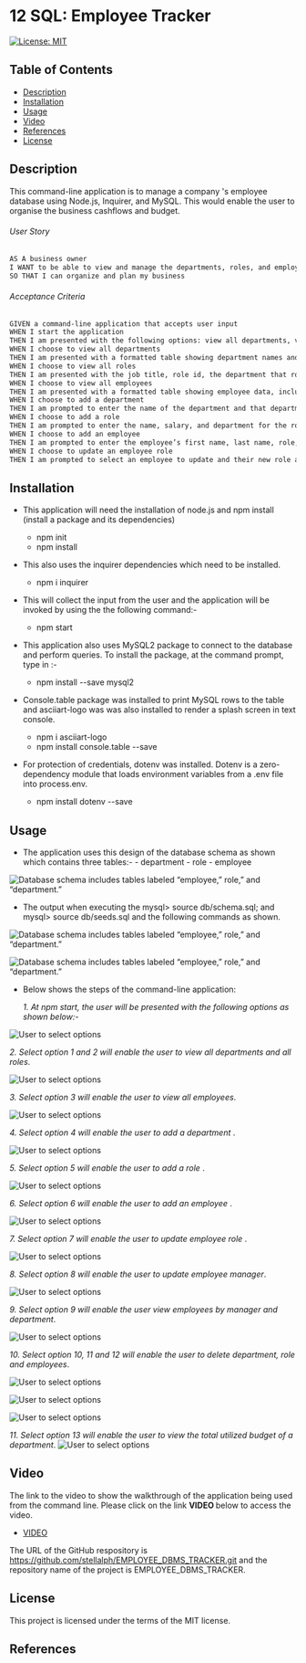 # 12 SQL: Employee Tracker

[![License: MIT](https://img.shields.io/badge/License-MIT-yellow.svg)](https://opensource.org/licenses/MIT)


## Table of Contents
* [Description](#description)
* [Installation](#installation)
* [Usage](#usage)
* [Video](#video)
* [References](#references)
* [License](#license)

## Description

This command-line application is to manage a company 's employee database using Node.js, Inquirer, and MySQL.  This would enable the user to organise the business cashflows and budget.

###### User Story
```md
AS A business owner
I WANT to be able to view and manage the departments, roles, and employees in my company
SO THAT I can organize and plan my business
```
###### Acceptance Criteria

```md
GIVEN a command-line application that accepts user input
WHEN I start the application
THEN I am presented with the following options: view all departments, view all roles, view all employees, add a department, add a role, add an employee, and update an employee role
WHEN I choose to view all departments
THEN I am presented with a formatted table showing department names and department ids
WHEN I choose to view all roles
THEN I am presented with the job title, role id, the department that role belongs to, and the salary for that role
WHEN I choose to view all employees
THEN I am presented with a formatted table showing employee data, including employee ids, first names, last names, job titles, departments, salaries, and managers that the employees report to
WHEN I choose to add a department
THEN I am prompted to enter the name of the department and that department is added to the database
WHEN I choose to add a role
THEN I am prompted to enter the name, salary, and department for the role and that role is added to the database
WHEN I choose to add an employee
THEN I am prompted to enter the employee’s first name, last name, role, and manager, and that employee is added to the database
WHEN I choose to update an employee role
THEN I am prompted to select an employee to update and their new role and this information is updated in the database 
```
## Installation

  * This application will need the installation of node.js and npm install (install a package and 
    its dependencies)

       - npm init
       - npm install

  * This also uses the inquirer dependencies which need to be installed. 

       - npm i inquirer

  * This will collect the input from the user and the application will be invoked by using the
    the following command:-

      - npm start

  * This application also uses MySQL2 package to connect to the database and perform queries. To 
    install the package, at the command prompt, type in :-

      - npm install --save mysql2

  * Console.table package was installed to print MySQL rows to the table and asciiart-logo was 
    was also installed to render a splash screen in text console.

      - npm i asciiart-logo
      - npm install console.table --save

  * For protection of credentials, dotenv was installed.  Dotenv is a zero-dependency module that
    loads environment variables from a .env file into process.env. 


      - npm install dotenv --save
   
    
## Usage

* The application uses this design of the database schema as shown which contains three tables:-
       - department
       - role
       - employee

![Database schema includes tables labeled “employee,” role,” and “department.”](./assets/img13.png)

* The output when executing the mysql> source db/schema.sql; and mysql> source db/seeds.sql and the 
  following commands as shown.

![Database schema includes tables labeled “employee,” role,” and “department.”](./assets/img01.png)


 ![Database schema includes tables labeled “employee,” role,” and “department.”](./assets/img02.png) 

 * Below shows the steps of the command-line application:

   <em>1. At npm start, the user will be presented with the following options as shown below:-</em>

  ![User to select options](./assets/img03.png) 

  <em>2. Select option 1 and 2 will enable the user to view all departments and all roles</em>.

  ![User to select options](./assets/img04.png) 

  <em>3. Select option 3 will enable the user to view all employees</em>.
 
  ![User to select options](./assets/img05.png) 

  <em>4. Select option 4 will enable the user to add a department </em>.

  ![User to select options](./assets/img06.png) 

  <em>5. Select option 5 will enable the user to add a role </em>.

  ![User to select options](./assets/img07.png) 

  <em>6. Select option 6 will enable the user to add an employee </em>.

  ![User to select options](./assets/img08.png) 

  <em>7. Select option 7 will enable the user to update employee role </em>.

  ![User to select options](./assets/img15.png) 

  <em>8. Select option 8 will enable the user to update employee manager</em>.

  ![User to select options](./assets/img16.png) 

  <em>9. Select option 9 will enable the user view employees by manager and department</em>.

  ![User to select options](./assets/img14.png) 

   <em>10. Select option 10, 11 and 12 will enable the user to delete department, role and employees</em>.

  ![User to select options](./assets/img09.png)

  ![User to select options](./assets/img10.png)

  ![User to select options](./assets/img11.png)

  <em>11. Select option 13 will enable the user to view the total utilized budget of a department</em>.
  ![User to select options](./assets/img12.png)

        

## Video

The link to the video to show the walkthrough of the application being used from the command line.
Please click on the link <strong> VIDEO </strong> below to access the video.

 * [VIDEO](https://drive.google.com/file/d/1G1eQdf6OhjKUZF3yHGe9jfU5-wD1NFjx/view)


The URL of the GitHub respository is https://github.com/stellalph/EMPLOYEE_DBMS_TRACKER.git and the repository name of the project is EMPLOYEE_DBMS_TRACKER.


## License
  
This project is licensed under the terms of the MIT license.

## References
 